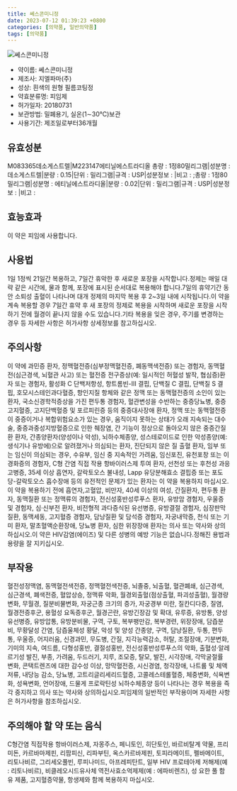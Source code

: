 ```yaml
---
title: 쎄스콘미니정
date: 2023-07-12 01:39:23 +0800
categories: [의약품, 일반의약품]
tags: [의약품]
---
```

![쎄스콘미니정](https://nedrug.mfds.go.kr/pbp/cmn/itemImageDownload/153813987332900000)

- 약이름: 쎄스콘미니정
- 제조사: 지엘파마(주)
- 성상: 흰색의 원형 필름코팅정
- 약효분류명: 피임제
- 허가일자: 20180731
- 보관방법: 밀폐용기, 실온(1∼30℃)보관
- 사용기간: 제조일로부터36개월
## 유효성분
M083365데소게스트렐|M223147에티닐에스트라디올
총량 : 1정80밀리그램|성분명 : 데소게스트렐|분량 : 0.15|단위 : 밀리그램|규격 : USP|성분정보 : |비고 : ;총량 : 1정80밀리그램|성분명 : 에티닐에스트라디올|분량 : 0.02|단위 : 밀리그램|규격 : USP|성분정보 : |비고 :
## 효능효과
이 약은 피임에 사용합니다.
## 사용법
1일 1정씩 21일간 복용하고, 7일간 휴악한 후 새로운 포장을 시작합니다.정제는 매일 대략 같은 시간에, 물과 함께, 포장에 표시된 순서대로 복용해야 합니다.7일의 휴약기간 동안 소퇴성 출혈이 나타나며 대개 정제의 마지막 복용 후 2~3일 내에 시작됩니다.이 약을 계속 복용할 경우 7일간 휴약 후 새 포장의 정제로 복용을 시작하며 새로운 포장을 시작하기 전에 월경이 끝나지 않을 수도 있습니다.기타 복용을 잊은 경우, 주기를 변경하는 경우 등 자세한 사항은 허가사항 상세정보를 참고하십시오.
## 주의사항
이 약에 과민증 환자, 정맥혈전증(심부정맥혈전증, 폐동맥색전증) 또는 경험자, 동맥혈전(심근경색, 뇌혈관 사고) 또는 혈전증 전구증상(예: 일시적인 허혈성 발작, 협심증)환자 또는 경험자, 활성화 C 단백저항성, 항트롬빈-III 결핍, 단백질 C 결핍, 단백질 S 결핍, 호모시스테인과다혈증, 항인지질 항체와 같은 정맥 또는 동맥혈전증의 소인이 있는 환자, 국소신경학적증상을 가진 편두통 경험자, 혈관변성을 수반하는 중증당뇨병, 중증고지혈증, 고지단백혈증 및 포르피린증 등의 중증대사장애 환자, 정맥 또는 동맥혈전증이 중증이거나 복합위험요소가 있는 경우, 움직이지 못하는 상태가 오래 지속되는 대수술, 중증과중성지방혈증으로 인한 췌장염, 간 기능이 정상으로 돌아오지 않은 중증간질환 환자, 간종양환자(양성이나 악성), 뇌하수체종양, 성스테로이드로 인한 악성종양(예: 생식기나 유방에)으로 알려졌거나 의심되는 환자, 진단되지 않은 질 출혈 환자, 임부 또는 임신이 의심되는 경우, 수유부, 임신 중 지속적인 가려움, 임신포진, 유천포창 또는 이경화증의 경험자, C형 간염 직접 작용 항바이러스제 투여 환자, 선천성 또는 후천성 과응고병증, 35세 이상 흡연자, 갈락토오스 불내성, Lapp 유당분해효소 결핍증 또는 포도당-갈락토오스 흡수장애 등의 유전적인 문제가 있는 환자는 이 약을 복용하지 마십시오.이 약을 복용하기 전에 흡연자,고혈압, 비만자, 40세 이상의 여성, 간질환자, 편두통 환자, 동맥질환 또는 정맥류의 경험자, 전신성홍반성루푸스 환자, 유방암 경험자, 우울증 및 경험자, 심·신부전 환자, 비전형적 과다증식된 유선병증, 유방결절 경험자, 심장판막질환, 동맥세동, 고지혈증 경험자, 담낭질환 및 담석증 경험자, 자궁내막증, 천식 또는 기미 환자, 말초혈액순환장애, 당뇨병 환자, 심한 위장장애 환자는 의사 또는 약사와 상의하십시오.이 약은 HIV감염(에이즈) 및 다른 성병의 예방 기능은 없습니다.정해진 용법과 용량을 잘 지키십시오.
## 부작용
혈전성정맥염, 동맥혈전색전증, 정맥혈전색전증, 뇌졸중, 뇌출혈, 혈관폐쇄, 심근경색, 심근경색, 폐색전증, 혈압상승, 정맥류 악화, 월경외출혈(점상출혈, 파괴성출혈), 월경량 변화, 무월경, 질분비물변화, 자궁근종 크기의 증가, 자궁경부 미란, 질칸디다증, 질염, 월경전증후군, 용혈성 요독증후군, 월경곤란, 유방긴장감 및 확대, 유루증, 유방통, 양성유선병증, 유방압통, 유방분비물, 구역, 구토, 복부팽만감, 복부경련, 위장장애, 담즙분비, 무황달성 간염, 담즙울체성 황달, 악성 및 양성 간종양, 구역, 담낭질환, 두통, 편두통, 우울증, 어지러움, 신경과민, 무도병, 간질, 지각능력감소, 허탈, 조절장애, 기분변화, 기미의 지속, 여드름, 다형성홍반, 결절성홍반, 전신성홍반성루푸스의 악화, 출혈성·알레르기성 발진, 부종, 가려움, 두드러기, 지루, 조모증, 탈모, 발진, 시각장애, 각막굴절률 변화, 콘택트렌즈에 대한 감수성 이상, 망막혈전증, 시신경염, 청각장애, 나트륨 및 체액저류, 내당능 감소, 당뇨병, 고트리글리세리드혈증, 고콜레스테롤혈증, 체중변화, 식욕변화, 성욕변화, 언어장애, 드물게 프로락틴성 뇌하수체종양 등이 나타나는 경우 복용을 즉각 중지하고 의사 또는 약사와 상의하십시오.피임제의 일반적인 부작용이며 자세한 사항은 허가사항을 참조하십시오.
## 주의해야 할 약 또는 음식
C형간염 직접작용 항바이러스제, 자몽주스, 페니토인, 히단토인, 바르비탈계 약물, 프리미돈, 카르바마제핀, 리팜피신, 리파부틴, 옥스카르바제핀, 토피라메이트, 펠바메이트, 리토나비르, 그리세오풀빈, 루피나미드, 아프레피탄트, 일부 HIV 프로테아제 저해제(예 : 리토나비르), 비클레오시드유사체 역전사효소억제제(예 : 에파비렌즈), 성 요한 풀 함유 제품, 고지혈증약물, 항생제와 함께 복용하지 마십시오.
